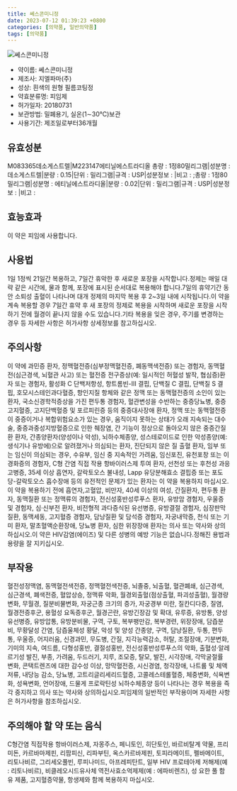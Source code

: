 ```yaml
---
title: 쎄스콘미니정
date: 2023-07-12 01:39:23 +0800
categories: [의약품, 일반의약품]
tags: [의약품]
---
```

![쎄스콘미니정](https://nedrug.mfds.go.kr/pbp/cmn/itemImageDownload/153813987332900000)

- 약이름: 쎄스콘미니정
- 제조사: 지엘파마(주)
- 성상: 흰색의 원형 필름코팅정
- 약효분류명: 피임제
- 허가일자: 20180731
- 보관방법: 밀폐용기, 실온(1∼30℃)보관
- 사용기간: 제조일로부터36개월
## 유효성분
M083365데소게스트렐|M223147에티닐에스트라디올
총량 : 1정80밀리그램|성분명 : 데소게스트렐|분량 : 0.15|단위 : 밀리그램|규격 : USP|성분정보 : |비고 : ;총량 : 1정80밀리그램|성분명 : 에티닐에스트라디올|분량 : 0.02|단위 : 밀리그램|규격 : USP|성분정보 : |비고 :
## 효능효과
이 약은 피임에 사용합니다.
## 사용법
1일 1정씩 21일간 복용하고, 7일간 휴악한 후 새로운 포장을 시작합니다.정제는 매일 대략 같은 시간에, 물과 함께, 포장에 표시된 순서대로 복용해야 합니다.7일의 휴약기간 동안 소퇴성 출혈이 나타나며 대개 정제의 마지막 복용 후 2~3일 내에 시작됩니다.이 약을 계속 복용할 경우 7일간 휴약 후 새 포장의 정제로 복용을 시작하며 새로운 포장을 시작하기 전에 월경이 끝나지 않을 수도 있습니다.기타 복용을 잊은 경우, 주기를 변경하는 경우 등 자세한 사항은 허가사항 상세정보를 참고하십시오.
## 주의사항
이 약에 과민증 환자, 정맥혈전증(심부정맥혈전증, 폐동맥색전증) 또는 경험자, 동맥혈전(심근경색, 뇌혈관 사고) 또는 혈전증 전구증상(예: 일시적인 허혈성 발작, 협심증)환자 또는 경험자, 활성화 C 단백저항성, 항트롬빈-III 결핍, 단백질 C 결핍, 단백질 S 결핍, 호모시스테인과다혈증, 항인지질 항체와 같은 정맥 또는 동맥혈전증의 소인이 있는 환자, 국소신경학적증상을 가진 편두통 경험자, 혈관변성을 수반하는 중증당뇨병, 중증고지혈증, 고지단백혈증 및 포르피린증 등의 중증대사장애 환자, 정맥 또는 동맥혈전증이 중증이거나 복합위험요소가 있는 경우, 움직이지 못하는 상태가 오래 지속되는 대수술, 중증과중성지방혈증으로 인한 췌장염, 간 기능이 정상으로 돌아오지 않은 중증간질환 환자, 간종양환자(양성이나 악성), 뇌하수체종양, 성스테로이드로 인한 악성종양(예: 생식기나 유방에)으로 알려졌거나 의심되는 환자, 진단되지 않은 질 출혈 환자, 임부 또는 임신이 의심되는 경우, 수유부, 임신 중 지속적인 가려움, 임신포진, 유천포창 또는 이경화증의 경험자, C형 간염 직접 작용 항바이러스제 투여 환자, 선천성 또는 후천성 과응고병증, 35세 이상 흡연자, 갈락토오스 불내성, Lapp 유당분해효소 결핍증 또는 포도당-갈락토오스 흡수장애 등의 유전적인 문제가 있는 환자는 이 약을 복용하지 마십시오.이 약을 복용하기 전에 흡연자,고혈압, 비만자, 40세 이상의 여성, 간질환자, 편두통 환자, 동맥질환 또는 정맥류의 경험자, 전신성홍반성루푸스 환자, 유방암 경험자, 우울증 및 경험자, 심·신부전 환자, 비전형적 과다증식된 유선병증, 유방결절 경험자, 심장판막질환, 동맥세동, 고지혈증 경험자, 담낭질환 및 담석증 경험자, 자궁내막증, 천식 또는 기미 환자, 말초혈액순환장애, 당뇨병 환자, 심한 위장장애 환자는 의사 또는 약사와 상의하십시오.이 약은 HIV감염(에이즈) 및 다른 성병의 예방 기능은 없습니다.정해진 용법과 용량을 잘 지키십시오.
## 부작용
혈전성정맥염, 동맥혈전색전증, 정맥혈전색전증, 뇌졸중, 뇌출혈, 혈관폐쇄, 심근경색, 심근경색, 폐색전증, 혈압상승, 정맥류 악화, 월경외출혈(점상출혈, 파괴성출혈), 월경량 변화, 무월경, 질분비물변화, 자궁근종 크기의 증가, 자궁경부 미란, 질칸디다증, 질염, 월경전증후군, 용혈성 요독증후군, 월경곤란, 유방긴장감 및 확대, 유루증, 유방통, 양성유선병증, 유방압통, 유방분비물, 구역, 구토, 복부팽만감, 복부경련, 위장장애, 담즙분비, 무황달성 간염, 담즙울체성 황달, 악성 및 양성 간종양, 구역, 담낭질환, 두통, 편두통, 우울증, 어지러움, 신경과민, 무도병, 간질, 지각능력감소, 허탈, 조절장애, 기분변화, 기미의 지속, 여드름, 다형성홍반, 결절성홍반, 전신성홍반성루푸스의 악화, 출혈성·알레르기성 발진, 부종, 가려움, 두드러기, 지루, 조모증, 탈모, 발진, 시각장애, 각막굴절률 변화, 콘택트렌즈에 대한 감수성 이상, 망막혈전증, 시신경염, 청각장애, 나트륨 및 체액저류, 내당능 감소, 당뇨병, 고트리글리세리드혈증, 고콜레스테롤혈증, 체중변화, 식욕변화, 성욕변화, 언어장애, 드물게 프로락틴성 뇌하수체종양 등이 나타나는 경우 복용을 즉각 중지하고 의사 또는 약사와 상의하십시오.피임제의 일반적인 부작용이며 자세한 사항은 허가사항을 참조하십시오.
## 주의해야 할 약 또는 음식
C형간염 직접작용 항바이러스제, 자몽주스, 페니토인, 히단토인, 바르비탈계 약물, 프리미돈, 카르바마제핀, 리팜피신, 리파부틴, 옥스카르바제핀, 토피라메이트, 펠바메이트, 리토나비르, 그리세오풀빈, 루피나미드, 아프레피탄트, 일부 HIV 프로테아제 저해제(예 : 리토나비르), 비클레오시드유사체 역전사효소억제제(예 : 에파비렌즈), 성 요한 풀 함유 제품, 고지혈증약물, 항생제와 함께 복용하지 마십시오.
